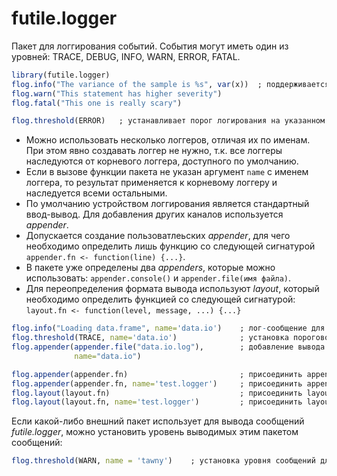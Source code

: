 # futile.logger
Пакет для логгирования событий. События могут иметь один из уровней: TRACE, DEBUG, INFO, WARN, ERROR, FATAL.
```r
library(futile.logger)
flog.info("The variance of the sample is %s", var(x))  ; поддерживается форматирование для вывода значений переменных
flog.warn("This statement has higher severity")
flog.fatal("This one is really scary")

flog.threshold(ERROR)   ; устанавливает порог логирования на указанном уровне и выше
```
* Можно использовать несколько логгеров, отличая их по именам. При этом явно создавать логгер не нужно, т.к. все логгеры наследуются от корневого логгера, доступного по умолчанию.
* Если в вызове функции пакета не указан аргумент `name` с именем логгера, то результат применяется к корневому логгеру и наследуется всеми остальными.
* По умолчанию устройством логгирования является стандартный ввод-вывод. Для добавления других каналов используется *appender*.
* Допускается создание пользоватлеьских *appender*, для чего необходимо определить лишь функцию со следующей сигнатурой `appender.fn <- function(line) {...}`.
* В пакете уже определены два *appenders*, которые можно использовать: `appender.console()` и `appender.file(имя файла)`.
* Для переопределения формата вывода используют *layout*, который необходимо определить функцией со следующей сигнатурой: `layout.fn <- function(level, message, ...) {...}`
```r
flog.info("Loading data.frame", name='data.io')    ; лог-сообщение для логгера data.io
flog.threshold(TRACE, name='data.io')              ; установка порогового уровня соощений для логгера data.io
flog.appender(appender.file("data.io.log"),        ; добавление вывода лолг-сообщений в файл для логгера data.io
              name="data.io")

flog.appender(appender.fn)                         ; присоединить appender, заданный указанной функцией к корневому логгеру
flog.appender(appender.fn, name='test.logger')     ; присоединить appender, заданный указанной функцией к логгеру test.logger
flog.layout(layout.fn)                             ; присоединить layout к корневому логгеру
flog.layout(layout.fn, name='test.logger')         ; присоединить layout к логгеру test.logger
```
Если какой-либо внешний пакет использует для вывода сообщений *futile.logger*, можно установить уровень выводимых этим пакетом сообщений:
```r
flog.threshold(WARN, name = 'tawny')    ; установка уровня сообщений для пакета tawny
```
